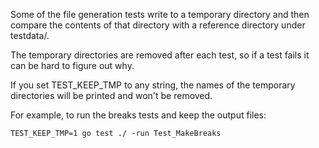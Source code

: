 Some of the file generation tests write to a temporary directory and then
compare the contents of that directory with a reference directory under
testdata/.

The temporary directories are removed after each test, so if a test fails
it can be hard to figure out why.

If you set TEST_KEEP_TMP to any string, the names of the temporary directories
will be printed and won't be removed.

For example, to run the breaks tests and keep the output files:

	TEST_KEEP_TMP=1 go test ./ -run Test_MakeBreaks
